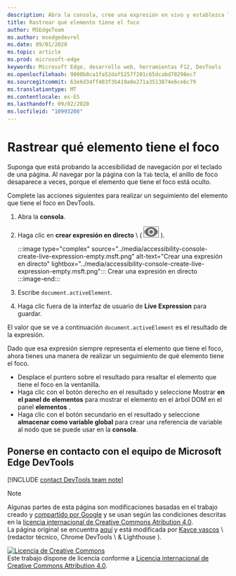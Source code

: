 ```yaml
---
description: Abra la consola, cree una expresión en vivo y establezca la expresión en Document. activeElement.
title: Rastrear qué elemento tiene el foco
author: MSEdgeTeam
ms.author: msedgedevrel
ms.date: 09/01/2020
ms.topic: article
ms.prod: microsoft-edge
keywords: Microsoft Edge, desarrollo web, herramientas F12, DevTools
ms.openlocfilehash: 9000b8ca1fa52daf5257f201c65dcabd78298ec7
ms.sourcegitcommit: 63e6d34ff483f3b419a0e271a3513874e6ce6c79
ms.translationtype: MT
ms.contentlocale: es-ES
ms.lasthandoff: 09/02/2020
ms.locfileid: "10993208"
---
```

<!-- Copyright Kayce Basques 

   Licensed under the Apache License, Version 2.0 (the "License");
   you may not use this file except in compliance with the License.
   You may obtain a copy of the License at

       https://www.apache.org/licenses/LICENSE-2.0

   Unless required by applicable law or agreed to in writing, software
   distributed under the License is distributed on an "AS IS" BASIS,
   WITHOUT WARRANTIES OR CONDITIONS OF ANY KIND, either express or implied.
   See the License for the specific language governing permissions and
   limitations under the License.  -->  

# Rastrear qué elemento tiene el foco  

Suponga que está probando la accesibilidad de navegación por el teclado de una página.  Al navegar por la página con la `Tab` tecla, el anillo de foco desaparece a veces, porque el elemento que tiene el foco está oculto.  

Complete las acciones siguientes para realizar un seguimiento del elemento que tiene el foco en DevTools.  

1.  Abra la **consola**.  
1.  Haga clic en **crear expresión en directo** \ ( ![ crear expresión en directo ][ImageCreateIcon] \).  
    
    :::image type="complex" source="../media/accessibility-console-create-live-expression-empty.msft.png" alt-text="Crear una expresión en directo" lightbox="../media/accessibility-console-create-live-expression-empty.msft.png":::
       Crear una expresión en directo  
    :::image-end:::  
    
1.  Escribe `document.activeElement`.  
1.  Haga clic fuera de la interfaz de usuario de **Live Expression** para guardar.  
    
El valor que se ve a continuación `document.activeElement` es el resultado de la expresión.  

Dado que esa expresión siempre representa el elemento que tiene el foco, ahora tienes una manera de realizar un seguimiento de qué elemento tiene el foco.  

*   Desplace el puntero sobre el resultado para resaltar el elemento que tiene el foco en la ventanilla.  
*   Haga clic con el botón derecho en el resultado y seleccione Mostrar **en el panel de elementos** para mostrar el elemento en el árbol DOM en el panel **elementos** .  
*   Haga clic con el botón secundario en el resultado y seleccione **almacenar como variable global** para crear una referencia de variable al nodo que se puede usar en la **consola**.  

## Ponerse en contacto con el equipo de Microsoft Edge DevTools  

[!INCLUDE [contact DevTools team note](../includes/contact-devtools-team-note.md)]  

<!-- image links -->  

[ImageCreateIcon]: ../media/create-live-expression-icon.msft.png  

<!-- links -->  

> [!NOTE]
> Algunas partes de esta página son modificaciones basadas en el trabajo creado y [compartido por Google][GoogleSitePolicies] y se usan según las condiciones descritas en la [licencia internacional de Creative Commons Atribution 4,0][CCA4IL].  
> La página original se encuentra [aquí](https://developers.google.com/web/tools/chrome-devtools/accessibility/focus) y está modificada por [Kayce vascos][KayceBasques] \ (redactor técnico, Chrome DevTools \ & Lighthouse \).  

[![Licencia de Creative Commons][CCby4Image]][CCA4IL]  
Este trabajo dispone de licencia conforme a [Licencia internacional de Creative Commons Attribution 4.0][CCA4IL].  

[CCA4IL]: https://creativecommons.org/licenses/by/4.0  
[CCby4Image]: https://i.creativecommons.org/l/by/4.0/88x31.png  
[GoogleSitePolicies]: https://developers.google.com/terms/site-policies  
[KayceBasques]: https://developers.google.com/web/resources/contributors/kaycebasques  
